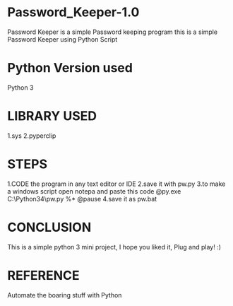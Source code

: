 # Password_Keeper-1.0
Password Keeper is a simple Password keeping program
this is a simple Password Keeper using Python Script

# Python Version used
  Python 3
# LIBRARY USED
1.sys
2.pyperclip

# STEPS
1.CODE the program in any text editor or IDE
2.save it with pw.py
3.to make a windows script
    open notepa and paste this code 
    @py.exe C:\Python34\pw.py %*
    @pause
4.save it as pw.bat

# CONCLUSION
This is a simple python 3 mini project, I hope you liked it, Plug and play! :)

# REFERENCE
Automate the boaring stuff with Python

